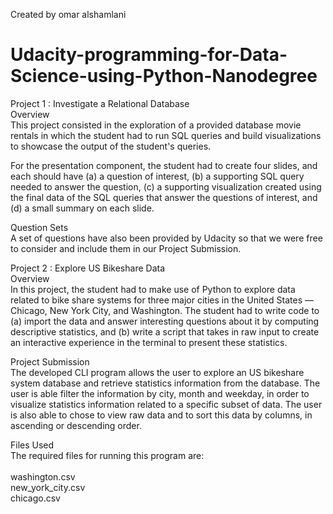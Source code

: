 Created by omar alshamlani 
# Udacity-programming-for-Data-Science-using-Python-Nanodegree

Project 1 : Investigate a Relational Database <br>
Overview <br>
This project consisted in the exploration of a provided database movie rentals in which the student had to run SQL queries and build visualizations to showcase the output of the student's queries.

For the presentation component, the student had to create four slides, and each should have (a) a question of interest, (b) a supporting SQL query needed to answer the question, (c) a supporting visualization created using the final data of the SQL queries that answer the questions of interest, and (d) a small summary on each slide.

Question Sets <br>
A set of questions have also been provided by Udacity so that we were free to consider and include them in our Project Submission.

Project 2 : Explore US Bikeshare Data <br>
Overview <br>
In this project, the student had to make use of Python to explore data related to bike share systems for three major cities in the United States — Chicago, New York City, and Washington. The student had to write code to (a) import the data and answer interesting questions about it by computing descriptive statistics, and (b) write a script that takes in raw input to create an interactive experience in the terminal to present these statistics.

Project Submission <br>
The developed CLI program allows the user to explore an US bikeshare system database and retrieve statistics information from the database. The user is able filter the information by city, month and weekday, in order to visualize statistics information related to a specific subset of data. The user is also able to chose to view raw data and to sort this data by columns, in ascending or descending order.

Files Used <br>
The required files for running this program are: 
<br><br>
washington.csv <br>
new_york_city.csv <br>
chicago.csv
